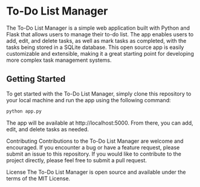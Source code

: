 # To-Do List Manager

The To-Do List Manager is a simple web application built with Python and Flask that allows users to manage their to-do list. The app enables users to add, edit, and delete tasks, as well as mark tasks as completed, with the tasks being stored in a SQLite database. This open source app is easily customizable and extensible, making it a great starting point for developing more complex task management systems.

## Getting Started

To get started with the To-Do List Manager, simply clone this repository to your local machine and run the app using the following command:

```bash
python app.py
```

The app will be available at http://localhost:5000. From there, you can add, edit, and delete tasks as needed.

Contributing
Contributions to the To-Do List Manager are welcome and encouraged. If you encounter a bug or have a feature request, please submit an issue to this repository. If you would like to contribute to the project directly, please feel free to submit a pull request.

License
The To-Do List Manager is open source and available under the terms of the MIT License.
